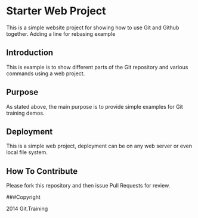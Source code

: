 # Starter Web Project

This is a simple website project for
showing how to use Git and Github together. Adding a line for rebasing example

## Introduction

This is example is to show different parts 
of the Git repository and various commands 
using a web project.

## Purpose

As stated above, the main purpose is to
provide simple examples for Git training
demos.

## Deployment

This is a simple web project, deployment
can be on any web server or even local
file system.

## How To Contribute

Please fork this repository and then issue Pull Requests for review.

###Copyright

2014 Git.Training
